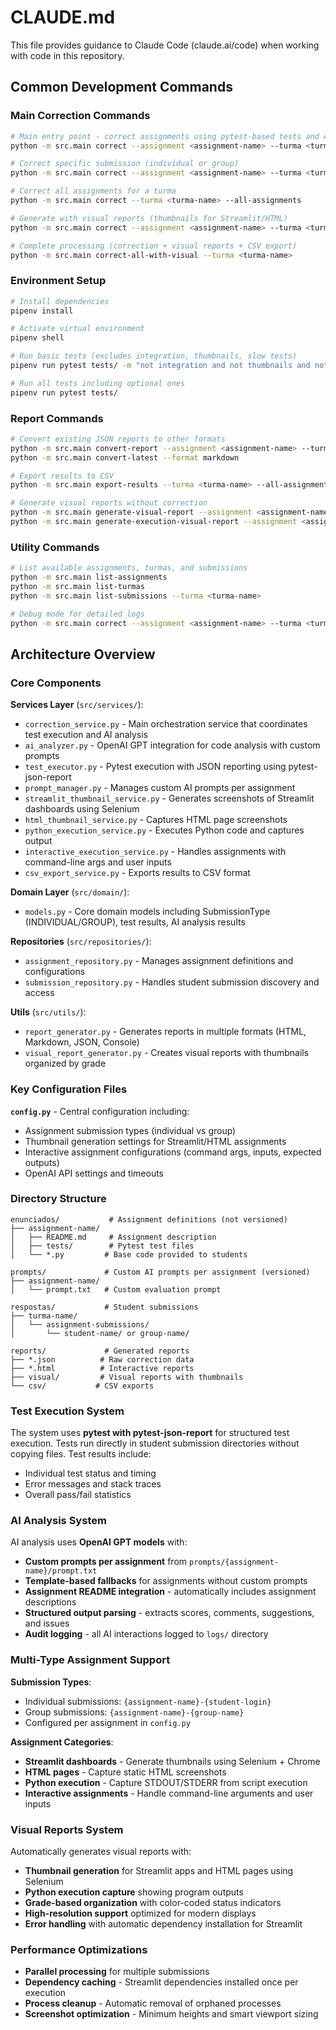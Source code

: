 # CLAUDE.md

This file provides guidance to Claude Code (claude.ai/code) when working with code in this repository.

## Common Development Commands

### Main Correction Commands
```bash
# Main entry point - correct assignments using pytest-based tests and AI analysis
python -m src.main correct --assignment <assignment-name> --turma <turma-name>

# Correct specific submission (individual or group)
python -m src.main correct --assignment <assignment-name> --turma <turma-name> --submissao <student-login-or-group-name>

# Correct all assignments for a turma
python -m src.main correct --turma <turma-name> --all-assignments

# Generate with visual reports (thumbnails for Streamlit/HTML)
python -m src.main correct --assignment <assignment-name> --turma <turma-name> --with-visual-reports

# Complete processing (correction + visual reports + CSV export)
python -m src.main correct-all-with-visual --turma <turma-name>
```

### Environment Setup
```bash
# Install dependencies
pipenv install

# Activate virtual environment
pipenv shell

# Run basic tests (excludes integration, thumbnails, slow tests)
pipenv run pytest tests/ -m "not integration and not thumbnails and not slow"

# Run all tests including optional ones
pipenv run pytest tests/
```

### Report Commands
```bash
# Convert existing JSON reports to other formats
python -m src.main convert-report --assignment <assignment-name> --turma <turma-name> --format html
python -m src.main convert-latest --format markdown

# Export results to CSV
python -m src.main export-results --turma <turma-name> --all-assignments

# Generate visual reports without correction
python -m src.main generate-visual-report --assignment <assignment-name> --turma <turma-name>
python -m src.main generate-execution-visual-report --assignment <assignment-name> --turma <turma-name>
```

### Utility Commands
```bash
# List available assignments, turmas, and submissions
python -m src.main list-assignments
python -m src.main list-turmas
python -m src.main list-submissions --turma <turma-name>

# Debug mode for detailed logs
python -m src.main correct --assignment <assignment-name> --turma <turma-name> --verbose
```

## Architecture Overview

### Core Components

**Services Layer** (`src/services/`):
- `correction_service.py` - Main orchestration service that coordinates test execution and AI analysis
- `ai_analyzer.py` - OpenAI GPT integration for code analysis with custom prompts
- `test_executor.py` - Pytest execution with JSON reporting using pytest-json-report
- `prompt_manager.py` - Manages custom AI prompts per assignment
- `streamlit_thumbnail_service.py` - Generates screenshots of Streamlit dashboards using Selenium
- `html_thumbnail_service.py` - Captures HTML page screenshots
- `python_execution_service.py` - Executes Python code and captures output
- `interactive_execution_service.py` - Handles assignments with command-line args and user inputs
- `csv_export_service.py` - Exports results to CSV format

**Domain Layer** (`src/domain/`):
- `models.py` - Core domain models including SubmissionType (INDIVIDUAL/GROUP), test results, AI analysis results

**Repositories** (`src/repositories/`):
- `assignment_repository.py` - Manages assignment definitions and configurations
- `submission_repository.py` - Handles student submission discovery and access

**Utils** (`src/utils/`):
- `report_generator.py` - Generates reports in multiple formats (HTML, Markdown, JSON, Console)
- `visual_report_generator.py` - Creates visual reports with thumbnails organized by grade

### Key Configuration Files

**`config.py`** - Central configuration including:
- Assignment submission types (individual vs group)
- Thumbnail generation settings for Streamlit/HTML assignments
- Interactive assignment configurations (command args, inputs, expected outputs)
- OpenAI API settings and timeouts

### Directory Structure

```
enunciados/           # Assignment definitions (not versioned)
├── assignment-name/
│   ├── README.md     # Assignment description
│   ├── tests/        # Pytest test files
│   └── *.py         # Base code provided to students

prompts/             # Custom AI prompts per assignment (versioned)
├── assignment-name/
│   └── prompt.txt   # Custom evaluation prompt

respostas/           # Student submissions
├── turma-name/
│   └── assignment-submissions/
│       └── student-name/ or group-name/

reports/             # Generated reports
├── *.json          # Raw correction data
├── *.html          # Interactive reports
├── visual/         # Visual reports with thumbnails
└── csv/           # CSV exports
```

### Test Execution System

The system uses **pytest with pytest-json-report** for structured test execution. Tests run directly in student submission directories without copying files. Test results include:
- Individual test status and timing
- Error messages and stack traces
- Overall pass/fail statistics

### AI Analysis System

AI analysis uses **OpenAI GPT models** with:
- **Custom prompts per assignment** from `prompts/{assignment-name}/prompt.txt`
- **Template-based fallbacks** for assignments without custom prompts
- **Assignment README integration** - automatically includes assignment descriptions
- **Structured output parsing** - extracts scores, comments, suggestions, and issues
- **Audit logging** - all AI interactions logged to `logs/` directory

### Multi-Type Assignment Support

**Submission Types**:
- Individual submissions: `{assignment-name}-{student-login}`
- Group submissions: `{assignment-name}-{group-name}`
- Configured per assignment in `config.py`

**Assignment Categories**:
- **Streamlit dashboards** - Generate thumbnails using Selenium + Chrome
- **HTML pages** - Capture static HTML screenshots
- **Python execution** - Capture STDOUT/STDERR from script execution
- **Interactive assignments** - Handle command-line arguments and user inputs

### Visual Reports System

Automatically generates visual reports with:
- **Thumbnail generation** for Streamlit apps and HTML pages using Selenium
- **Python execution capture** showing program outputs
- **Grade-based organization** with color-coded status indicators
- **High-resolution support** optimized for modern displays
- **Error handling** with automatic dependency installation for Streamlit

### Performance Optimizations

- **Parallel processing** for multiple submissions
- **Dependency caching** - Streamlit dependencies installed once per execution
- **Process cleanup** - Automatic removal of orphaned processes
- **Screenshot optimization** - Minimum heights and smart viewport sizing